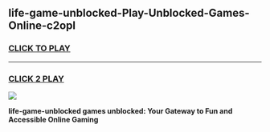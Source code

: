 
## life-game-unblocked-Play-Unblocked-Games-Online-c2opl
<h3>
<a href="https://premium76.site?title=life-game-unblocked&ref=25A">CLICK TO PLAY</a></h3>
<hr>

<h3>
<a href="https://premium76.site?title=life-game-unblocked&ref=25A">CLICK 2 PLAY</a>
  
</h3>

<a href="https://premium76.site?title=life-game-unblocked&ref=25A"><img src="https://clearcache.store/games.png"></a>


**life-game-unblocked games unblocked: Your Gateway to Fun and Accessible Online Gaming**
